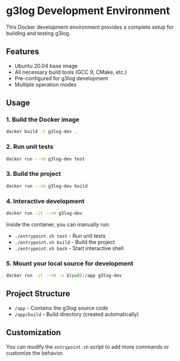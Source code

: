 # g3log Development Environment

This Docker development environment provides a complete setup for building and testing g3log.

## Features

- Ubuntu 20.04 base image
- All necessary build tools (GCC 9, CMake, etc.)
- Pre-configured for g3log development
- Multiple operation modes

## Usage

### 1. Build the Docker image

```bash
docker build -t g3log-dev .
```

### 2. Run unit tests

```bash
docker run --rm g3log-dev test
```

### 3. Build the project

```bash
docker run --rm g3log-dev build
```

### 4. Interactive development

```bash
docker run -it --rm g3log-dev
```

Inside the container, you can manually run:
- `./entrypoint.sh test` - Run unit tests
- `./entrypoint.sh build` - Build the project
- `./entrypoint.sh bash` - Start interactive shell

### 5. Mount your local source for development

```bash
docker run -it --rm -v $(pwd):/app g3log-dev
```

## Project Structure

- `/app` - Contains the g3log source code
- `/app/build` - Build directory (created automatically)

## Customization

You can modify the `entrypoint.sh` script to add more commands or customize the behavior.